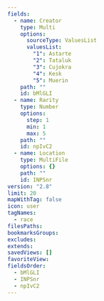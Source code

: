 ```yaml
---
fields:
  - name: Creator
    type: Multi
    options:
      sourceType: ValuesList
      valuesList:
        "1": Astarte
        "2": Tataluk
        "3": Cujokra
        "4": Kesk
        "5": Muerin
    path: ""
    id: bMlGLI
  - name: Rarity
    type: Number
    options:
      step: 1
      min: 1
      max: 5
    path: ""
    id: npIvC2
  - name: Location
    type: MultiFile
    options: {}
    path: ""
    id: INPSnr
version: "2.8"
limit: 20
mapWithTag: false
icon: user
tagNames:
  - race
filesPaths: 
bookmarksGroups: 
excludes: 
extends: 
savedViews: []
favoriteView: 
fieldsOrder:
  - bMlGLI
  - INPSnr
  - npIvC2
---
```

